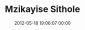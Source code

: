 ---
title: "Mzikayise Sithole"
date: 2012-05-18 19:06:07 00:00
permalink: /mzi%20sithole
twitter: ""
likes: [252,307,247,580]
id: 380
gravatar: "http://www.gravatar.com/avatar/49c733296c0fdde013220a5620eb9e18"
---